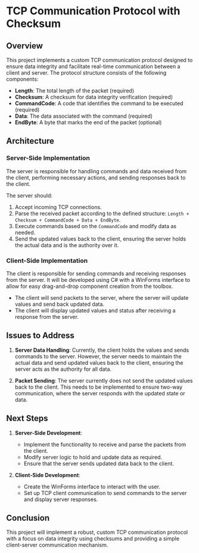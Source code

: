 # TCP Communication Protocol with Checksum

## Overview

This project implements a custom TCP communication protocol designed to ensure data integrity and facilitate real-time communication between a client and server. The protocol structure consists of the following components:

- **Length**: The total length of the packet (required)
- **Checksum**: A checksum for data integrity verification (required)
- **CommandCode**: A code that identifies the command to be executed (required)
- **Data**: The data associated with the command (required)
- **EndByte**: A byte that marks the end of the packet (optional)

## Architecture

### Server-Side Implementation

The server is responsible for handling commands and data received from the client, performing necessary actions, and sending responses back to the client. 

The server should:
1. Accept incoming TCP connections.
2. Parse the received packet according to the defined structure: `Length + Checksum + CommandCode + Data + EndByte`.
3. Execute commands based on the `CommandCode` and modify data as needed.
4. Send the updated values back to the client, ensuring the server holds the actual data and is the authority over it.

### Client-Side Implementation

The client is responsible for sending commands and receiving responses from the server. It will be developed using C# with a WinForms interface to allow for easy drag-and-drop component creation from the toolbox.

- The client will send packets to the server, where the server will update values and send back updated data.
- The client will display updated values and status after receiving a response from the server.

## Issues to Address

1. **Server Data Handling**: Currently, the client holds the values and sends commands to the server. However, the server needs to maintain the actual data and send updated values back to the client, ensuring the server acts as the authority for all data.
   
2. **Packet Sending**: The server currently does not send the updated values back to the client. This needs to be implemented to ensure two-way communication, where the server responds with the updated state or data.

## Next Steps

1. **Server-Side Development**:
   - Implement the functionality to receive and parse the packets from the client.
   - Modify server logic to hold and update data as required.
   - Ensure that the server sends updated data back to the client.

2. **Client-Side Development**:
   - Create the WinForms interface to interact with the user.
   - Set up TCP client communication to send commands to the server and display server responses.

## Conclusion

This project will implement a robust, custom TCP communication protocol with a focus on data integrity using checksums and providing a simple client-server communication mechanism.
